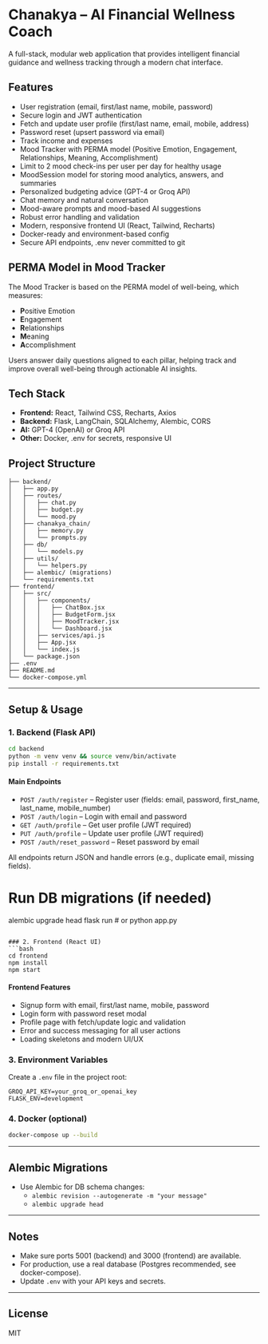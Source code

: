# Chanakya – AI Financial Wellness Coach

A full-stack, modular web application that provides intelligent financial guidance and wellness tracking through a modern chat interface.

## Features
- User registration (email, first/last name, mobile, password)
- Secure login and JWT authentication
- Fetch and update user profile (first/last name, email, mobile, address)
- Password reset (upsert password via email)
- Track income and expenses
- Mood Tracker with PERMA model (Positive Emotion, Engagement, Relationships, Meaning, Accomplishment)
- Limit to 2 mood check-ins per user per day for healthy usage
- MoodSession model for storing mood analytics, answers, and summaries
- Personalized budgeting advice (GPT-4 or Groq API)
- Chat memory and natural conversation
- Mood-aware prompts and mood-based AI suggestions
- Robust error handling and validation
- Modern, responsive frontend UI (React, Tailwind, Recharts)
- Docker-ready and environment-based config
- Secure API endpoints, .env never committed to git

## PERMA Model in Mood Tracker

The Mood Tracker is based on the PERMA model of well-being, which measures:

- **P**ositive Emotion
- **E**ngagement
- **R**elationships
- **M**eaning
- **A**ccomplishment

Users answer daily questions aligned to each pillar, helping track and improve overall well-being through actionable AI insights.

## Tech Stack
- **Frontend:** React, Tailwind CSS, Recharts, Axios
- **Backend:** Flask, LangChain, SQLAlchemy, Alembic, CORS
- **AI:** GPT-4 (OpenAI) or Groq API
- **Other:** Docker, .env for secrets, responsive UI

## Project Structure
```
├── backend/
│   ├── app.py
│   ├── routes/
│   │   ├── chat.py
│   │   ├── budget.py
│   │   └── mood.py
│   ├── chanakya_chain/
│   │   ├── memory.py
│   │   └── prompts.py
│   ├── db/
│   │   └── models.py
│   ├── utils/
│   │   └── helpers.py
│   ├── alembic/ (migrations)
│   └── requirements.txt
├── frontend/
│   ├── src/
│   │   ├── components/
│   │   │   ├── ChatBox.jsx
│   │   │   ├── BudgetForm.jsx
│   │   │   ├── MoodTracker.jsx
│   │   │   └── Dashboard.jsx
│   │   ├── services/api.js
│   │   ├── App.jsx
│   │   └── index.js
│   └── package.json
├── .env
├── README.md
└── docker-compose.yml
```

---

## Setup & Usage

### 1. Backend (Flask API)
```bash
cd backend
python -m venv venv && source venv/bin/activate
pip install -r requirements.txt
```

#### Main Endpoints
- `POST /auth/register` – Register user (fields: email, password, first_name, last_name, mobile_number)
- `POST /auth/login` – Login with email and password
- `GET /auth/profile` – Get user profile (JWT required)
- `PUT /auth/profile` – Update user profile (JWT required)
- `POST /auth/reset_password` – Reset password by email

All endpoints return JSON and handle errors (e.g., duplicate email, missing fields).
# Run DB migrations (if needed)
alembic upgrade head
flask run  # or python app.py
```

### 2. Frontend (React UI)
```bash
cd frontend
npm install
npm start
```

#### Frontend Features
- Signup form with email, first/last name, mobile, password
- Login form with password reset modal
- Profile page with fetch/update logic and validation
- Error and success messaging for all user actions
- Loading skeletons and modern UI/UX


### 3. Environment Variables
Create a `.env` file in the project root:
```
GROQ_API_KEY=your_groq_or_openai_key
FLASK_ENV=development
```

### 4. Docker (optional)
```bash
docker-compose up --build
```

---

## Alembic Migrations
- Use Alembic for DB schema changes:
  - `alembic revision --autogenerate -m "your message"`
  - `alembic upgrade head`

---

## Notes
- Make sure ports 5001 (backend) and 3000 (frontend) are available.
- For production, use a real database (Postgres recommended, see docker-compose).
- Update `.env` with your API keys and secrets.

---

## License
MIT
